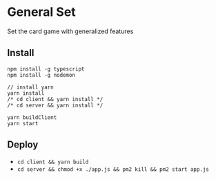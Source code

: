 # General Set
Set the card game with generalized features

## Install
```
npm install -g typescript
npm install -g nodemon

// install yarn
yarn install
/* cd client && yarn install */
/* cd server && yarn install */

yarn buildClient
yarn start
```

## Deploy
- `cd client && yarn build`
- `cd server && chmod +x ./app.js && pm2 kill && pm2 start app.js`
